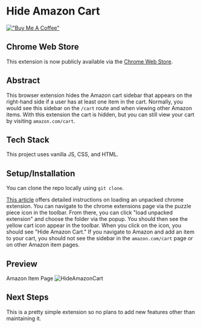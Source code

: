 # Hide Amazon Cart

[!["Buy Me A Coffee"](https://www.buymeacoffee.com/assets/img/custom_images/orange_img.png)](https://www.buymeacoffee.com/decemberthedeveloper)

## Chrome Web Store
This extension is now publicly available via the [Chrome Web Store](https://chrome.google.com/webstore/detail/hide-amazon-cart/ajpehjilbkljgjkdjlooccaopmfgcpeb). 

## Abstract
This browser extension hides the Amazon cart sidebar that appears on the right-hand side if a user has at least one item in the cart. Normally, you would see this sidebar on the `/cart` route and when viewing other Amazon items. With this extension the cart is hidden, but you can still view your cart by visiting `amazon.com/cart`. 

## Tech Stack
This project uses vanilla JS, CSS, and HTML. 

## Setup/Installation
You can clone the repo locally using `git clone`. 

[This article](https://developer.chrome.com/docs/extensions/mv3/getstarted/development-basics/#load-unpacked) offers detailed instructions on loading an unpacked chrome extension. You can navigate to the chrome extensions page via the puzzle piece icon in the toolbar. From there, you can click "load unpacked extension" and choose the folder via the popup. You should then see the yellow cart icon appear in the toolbar. 
When you click on the icon, you should see "Hide Amazon Cart." If you navigate to Amazon and add an item to your cart, you should not see the sidebar in the `amazon.com/cart` page or on other Amazon item pages. 

## Preview
Amazon Item Page
![HideAmazonCart](https://github.com/garnetred/hide-amazon-cart/assets/59572865/343eacea-cc89-448d-ac4c-a85f54c19f9b)

## Next Steps
This is a pretty simple extension so no plans to add new features other than maintaining it. 

